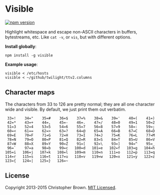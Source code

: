 # Visible

[![npm version](https://badge.fury.io/js/visible.svg)](https://www.npmjs.com/package/visible)

Highlight whitespace and escape non-ASCII characters in buffers, bytestreams, etc. Like `cat -v`, or `vis`, but with different options.

**Install globally**:

    npm install -g visible

**Example usage**:

    visible < /etc/hosts
    visible < ~/github/twilight/ttv2.columns


## Character maps

The characters from 33 to 126 are pretty normal; they are all one character wide and visible.
By default, we just print them out verbatim.

     33=!    34="    35=#    36=$    37=%    38=&    39='    40=(    41=)
     42=*    43=+    44=,    45=-    46=.    47=/    48=0    49=1    50=2
     51=3    52=4    53=5    54=6    55=7    56=8    57=9    58=:    59=;
     60=<    61==    62=>    63=?    64=@    65=A    66=B    67=C    68=D
     69=E    70=F    71=G    72=H    73=I    74=J    75=K    76=L    77=M
     78=N    79=O    80=P    81=Q    82=R    83=S    84=T    85=U    86=V
     87=W    88=X    89=Y    90=Z    91=[    92=\    93=]    94=^    95=_
     96=`    97=a    98=b    99=c   100=d   101=e   102=f   103=g   104=h
    105=i   106=j   107=k   108=l   109=m   110=n   111=o   112=p   113=q
    114=r   115=s   116=t   117=u   118=v   119=w   120=x   121=y   122=z
    123={   124=|   125=}   126=~

<!--
  That listing was generated by this code:
  _.range(33, 128).map(function(code) { return (' ' + code).slice(-3) + '=' + String.fromCharCode(code) + ''; }).join('\t')
-->


## License

Copyright 2013-2015 Christopher Brown. [MIT Licensed](http://opensource.org/licenses/MIT).
